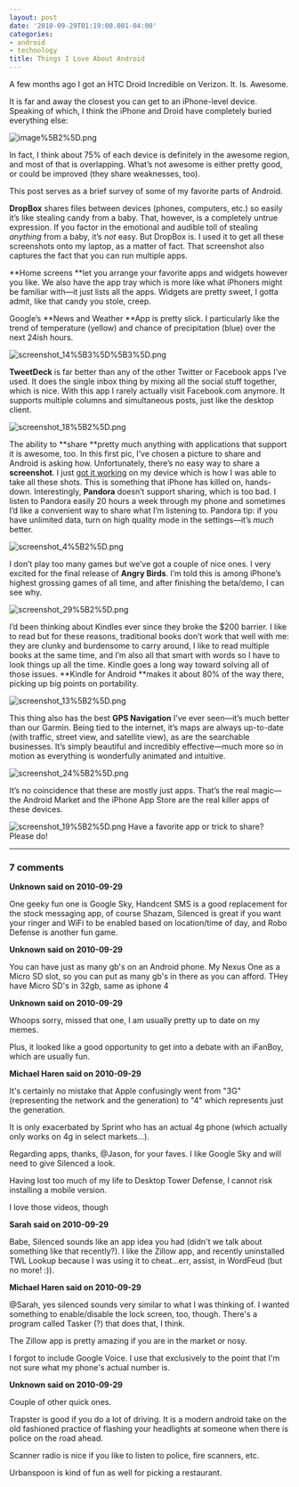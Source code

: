 ```yaml
---
layout: post
date: '2010-09-29T01:19:00.001-04:00'
categories:
- android
- technology
title: Things I Love About Android
---
```



A few months ago I got an HTC Droid Incredible on Verizon. It. Is. Awesome.

It is far and away the closest you can get to an iPhone-level device. Speaking of which, I think the iPhone and Droid have completely buried everything else:

![image%5B2%5D.png](/assets/2010/image%5B2%5D.png)

In fact, I think about 75% of each device is definitely in the awesome region, and most of that is overlapping. What’s not awesome is either pretty good, or could be improved (they share weaknesses, too).

This post serves as a brief survey of some of my favorite parts of Android.

**DropBox** shares files between devices (phones, computers, etc.) so easily it’s like stealing candy from a baby. That, however, is a completely untrue expression. If you factor in the emotional and audible toll of stealing *anything* from a baby, it’s *not* easy. But DropBox is. I used it to get all these screenshots onto my laptop, as a matter of fact. That screenshot also captures the fact that you can run multiple apps.

**Home screens **let you arrange your favorite apps and widgets however you like. We also have the app tray which is more like what iPhoners might be familiar with—it just lists all the apps. Widgets are pretty sweet, I gotta admit, like that candy you stole, creep.

Google’s **News and Weather **App is pretty slick. I particularly like the trend of temperature (yellow) and chance of precipitation (blue) over the next 24ish hours.  

![screenshot_14%5B3%5D%5B3%5D.png](/assets/2010/screenshot_14%5B3%5D%5B3%5D.png)

**TweetDeck** is far better than any of the other Twitter or Facebook apps I’ve used. It does the single inbox thing by mixing all the social stuff together, which is nice. With this app I rarely actually visit Facebook.com anymore. It supports multiple columns and simultaneous posts, just like the desktop client.  

![screenshot_18%5B2%5D.png](/assets/2010/screenshot_18%5B2%5D.png) 

The ability to **share **pretty much anything with applications that support it is awesome, too. In this first pic, I’ve chosen a picture to share and Android is asking how. Unfortunately, there’s no easy way to share a **screenshot**. I just [got it working](../../2010/09/how-to-take-screenshots-from-android.html) on my device which is how I was able to take all these shots. This is something that iPhone has killed on, hands-down. Interestingly, **Pandora** doesn’t support sharing, which is too bad. I listen to Pandora easily 20 hours a week through my phone and sometimes I’d like a convenient way to share what I’m listening to. Pandora tip: if you have unlimited data, turn on high quality mode in the settings—it’s *much* better.  

![screenshot_4%5B2%5D.png](/assets/2010/screenshot_4%5B2%5D.png)

I don’t play too many games but we’ve got a couple of nice ones. I very excited for the final release of **Angry Birds**. I’m told this is among iPhone’s highest grossing games of all time, and after finishing the beta/demo, I can see why.  

![screenshot_29%5B2%5D.png](/assets/2010/screenshot_29%5B2%5D.png)

I’d been thinking about Kindles ever since they broke the $200 barrier. I like to read but for these reasons, traditional books don’t work that well with me: they are clunky and burdensome to carry around, I like to read multiple books at the same time, and I’m also all that smart with words so I have to look things up all the time. Kindle goes a long way toward solving all of those issues. **Kindle for Android **makes it about 80% of the way there, picking up big points on portability.   

![screenshot_13%5B2%5D.png](/assets/2010/screenshot_13%5B2%5D.png)

This thing also has the best **GPS Navigation** I’ve ever seen—it’s much better than our Garmin. Being tied to the internet, it’s maps are always up-to-date (with traffic, street view, and satellite view), as are the searchable businesses. It’s simply beautiful and incredibly effective—much more so in motion as everything is wonderfully animated and intuitive.  

![screenshot_24%5B2%5D.png](/assets/2010/screenshot_24%5B2%5D.png)

It’s no coincidence that these are mostly just apps. That’s the real magic—the Android Market and the iPhone App Store are the real killer apps of these devices.  

![screenshot_19%5B2%5D.png](/assets/2010/screenshot_19%5B2%5D.png)           Have a favorite app or trick to share? Please do!

---

### 7 comments

**Unknown said on 2010-09-29**

One geeky fun one is Google Sky, Handcent SMS is a good replacement for the stock messaging app, of course Shazam, Silenced is great if you want your ringer and WiFi to be enabled based on location/time of day, and Robo Defense is another fun game.

**Unknown said on 2010-09-29**

You can have just as many gb's on an Android phone. My Nexus One as a Micro SD slot, so you can put as many gb's in there as you can afford. THey have Micro SD's in 32gb, same as iphone 4

**Unknown said on 2010-09-29**

Whoops sorry, missed that one, I am usually pretty up to date on my memes. 

Plus, it looked like a good opportunity to get into a debate with an iFanBoy, which are usually fun.

**Michael Haren said on 2010-09-29**

It's certainly no mistake that Apple confusingly went from "3G" (representing the network and the generation) to "4" which represents just the generation.

It is only exacerbated by Sprint who has an actual 4g phone (which actually only works on 4g in select markets...).

Regarding apps, thanks, @Jason, for your faves. I like Google Sky and will need to give Silenced a look.

Having lost too much of my life to Desktop Tower Defense, I cannot risk installing a mobile version.

I love those videos, though

**Sarah said on 2010-09-29**

Babe, Silenced sounds like an app idea you had (didn't we talk about something like that recently?).  I like the Zillow app, and recently uninstalled TWL Lookup because I was using it to cheat...err, assist, in WordFeud (but no more! :)).

**Michael Haren said on 2010-09-29**

@Sarah, yes silenced sounds very similar to what I was thinking of. I wanted something to enable/disable the lock screen, too, though. There's a program called Tasker (?) that does that, I think.

The Zillow app is pretty amazing if you are in the market or nosy.

I forgot to include Google Voice. I use that exclusively to the point that I'm not sure what my phone's actual number is.

**Unknown said on 2010-09-29**

Couple of other quick ones. 

Trapster is good if you do a lot of driving. It is a modern android take on the old fashioned practice of flashing your headlights at someone when there is police on the road ahead.

Scanner radio is nice if you like to listen to police, fire scanners, etc.

Urbanspoon is kind of fun as well for picking a restaurant.

